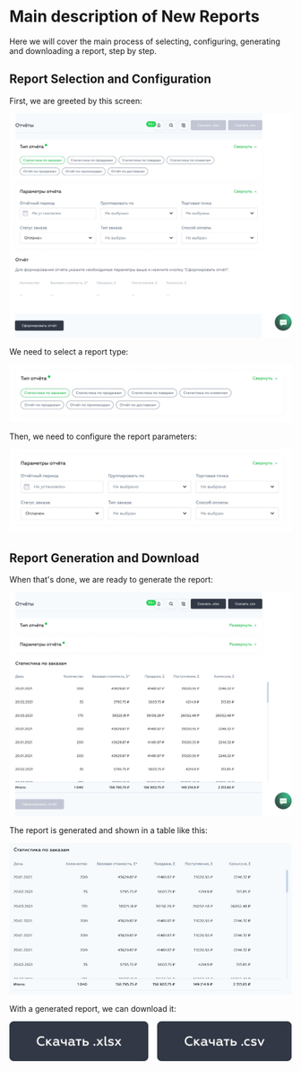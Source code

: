 # Main description of New Reports

Here we will cover the main process of selecting, configuring, generating and downloading a report, step by step.

## Report Selection and Configuration

First, we are greeted by this screen:

![First Screen](images/new_reports_001.jpg "First Screen")

We need to select a report type:

![Report Selection](images/new_reports_002.jpg "Report Selection")

Then, we need to configure the report parameters:

![Report Parameters](images/new_reports_003.jpg "Report Parameters")

## Report Generation and Download

When that's done, we are ready to generate the report:

![Second Screen](images/new_reports_004.jpg "Second Screen")

The report is generated and shown in a table like this:

![Report Table](images/new_reports_005.jpg "Report Table")

With a generated report, we can download it:

![Report Download](images/new_reports_006.jpg "Report Download")
